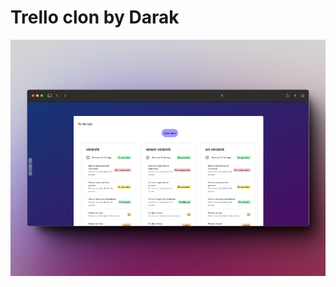 # Trello clon by Darak

![portada proyecto](https://github.com/DarakDEV/trello-clon-astro-tailwind/blob/main/portada.png)
